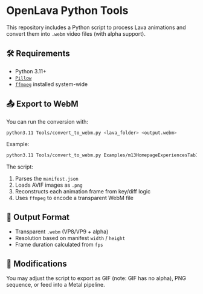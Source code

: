 # OpenLava Python Tools

This repository includes a Python script to process Lava animations and convert them into `.webm` video files (with alpha support).

## 🛠 Requirements

- Python 3.11+
- [`Pillow`](https://python-pillow.org/)
- [`ffmpeg`](https://ffmpeg.org/) installed system-wide

## 📤 Export to WebM

You can run the conversion with:

```bash
python3.11 Tools/convert_to_webm.py <lava_folder> <output.webm>
```

Example:

```bash
python3.11 Tools/convert_to_webm.py Examples/m13HomepageExperiencesTabInitialAnimationLavaAssets test.webm
```

The script:

1. Parses the `manifest.json`
2. Loads AVIF images as `.png`
3. Reconstructs each animation frame from key/diff logic
4. Uses `ffmpeg` to encode a transparent WebM file

## 🎨 Output Format

- Transparent `.webm` (VP8/VP9 + alpha)
- Resolution based on manifest `width` / `height`
- Frame duration calculated from `fps`

## 🧪 Modifications

You may adjust the script to export as GIF (note: GIF has no alpha), PNG sequence, or feed into a Metal pipeline.
